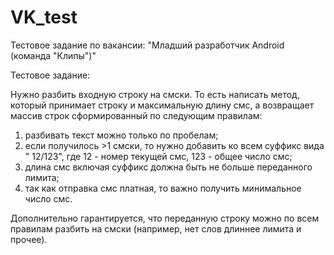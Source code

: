 # VK_test
Тестовое задание по вакансии: "Младший разработчик Android (команда "Клипы")"

Тестовое задание:

Нужно разбить входную строку на смски.
То есть написать метод, который принимает строку и максимальную длину смс, а возвращает массив строк сформированный по следующим правилам:
1) разбивать текст можно только по пробелам;
2) если получилось >1 смски, то нужно добавить ко всем суффикс вида " 12/123", где 12 - номер текущей смс, 123 - общее число смс;
3) длина смс включая суффикс должна быть не больше переданного лимита;
4) так как отправка смс платная, то важно получить минимальное число смс.

Дополнительно гарантируется, что переданную строку можно по всем правилам разбить на смски (например, нет слов длиннее лимита и прочее).

